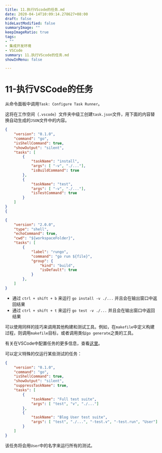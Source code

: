 ```yaml
---
title: 11.执行VScode的任务.md
date: 2020-04-14T10:09:14.278627+08:00
draft: false
hideLastModified: false
summaryImage: ""
keepImageRatio: true
tags:
- ""
- 集成开发环境
- VSCode
summary: 11.执行VScode的任务.md
showInMenu: false

---
```


# 11-执行VSCode的任务

从命令面板中调用`Task: Configure Task Runner`。

这将在工作空间（`.vscode`）文件夹中级工创建`task.json`文件，用下面的内容替换自动生成的`JSON`文件中的内容。

```JSON
{
    "version": "0.1.0",
    "command": "go",
    "isShellCommand": true,
    "showOutput": "silent",
    "tasks": [
        {
            "taskName": "install",
            "args": [ "-v", "./..."],
            "isBuildCommand": true
        },
        {
            "taskName": "test",
            "args": [ "-v", "./..."],
            "isTestCommand": true
        }
    ]
}
{
```

```json
{
    "version": "2.0.0",
    "type": "shell",
    "echoCommand": true,
    "cwd": "${workspaceFolder}",
    "tasks": [
        {
            "label": "rungo",
            "command": "go run ${file}",
            "group": {
                "kind": "build",
                "isDefault": true
            }
        },
    ]
}
```

- 通过 `ctrl + shift + b` 来运行 `go install -v ./...` 并且会在输出窗口中返回结果
- 通过  `ctrl + shift + t` 来运行 `go test -v ./...` 并且会在输出窗口中返回结果

可以使用同样的技巧来调用其他构建和测试工具。例如，在`makefile`中定义构建过程，则调用`makefile`目标，或者调用类似`go generate`之类的工具。

有关在VSCode中配置任务的更多信息，查看[这里](https://code.visualstudio.com/docs/editor/tasks.)。

可以定义特殊的仅运行某些测试的任务：

```json
{
    "version": "0.1.0",
    "command": "go",
    "isShellCommand": true,
    "showOutput": "silent",
    "suppressTaskName": true,
    "tasks": [
        {
            "taskName": "Full test suite",
            "args": [ "test", "v", "./..."]
        },
        {
            "taskName": "Blog User test suite",
            "args": [ "test", "./...", "-test.v", "-test.run", "User"]
        }
    ]
}
```

该任务将会用`User`中的名字来运行所有的测试。

